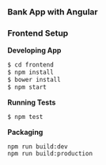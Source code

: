 ### Bank App with Angular

### Frontend Setup

**Developing App**
```sh
$ cd frontend
$ npm install
$ bower install
$ npm start
```

**Running Tests**
```sh
$ npm test
```

**Packaging**
```sh
npm run build:dev
npm run build:production
```